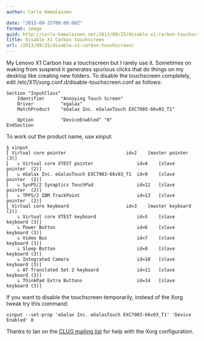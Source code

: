 ```yaml
---
author: Carlo Hamalainen

date: "2013-09-25T00:00:00Z"
format: image
guid: http://carlo-hamalainen.net/2013/09/25/disable-x1-carbon-touchscreen/
title: Disable X1 Carbon touchscreen
url: /2013/09/25/disable-x1-carbon-touchscreen/
---
```

My Lenovo X1 Carbon has a touchscreen but I rarely use it. Sometimes on waking from suspend it generates spurious clicks that do things on my desktop like creating new folders. To disable the touchscreen completely, edit /etc/X11/xorg.conf.d/disable-touchscreen.conf as follows:

```
Section "InputClass"
    Identifier      "Annoying Touch Screen"
    Driver          "egalax"
    MatchProduct    "eGalax Inc. eGalaxTouch EXC7903-66v03_T1"

    Option          "DeviceEnabled" "0"
EndSection
```

To work out the product name, use xinput: 

```
$ xinput
⎡ Virtual core pointer                      id=2    [master pointer  (3)]
⎜   ↳ Virtual core XTEST pointer                id=4    [slave  pointer  (2)]
⎜   ↳ eGalax Inc. eGalaxTouch EXC7903-66v03_T1  id=9    [slave  pointer  (2)]
⎜   ↳ SynPS/2 Synaptics TouchPad                id=12   [slave  pointer  (2)]
⎜   ↳ TPPS/2 IBM TrackPoint                     id=13   [slave  pointer  (2)]
⎣ Virtual core keyboard                     id=3    [master keyboard (2)]
    ↳ Virtual core XTEST keyboard               id=5    [slave  keyboard (3)]
    ↳ Power Button                              id=6    [slave  keyboard (3)]
    ↳ Video Bus                                 id=7    [slave  keyboard (3)]
    ↳ Sleep Button                              id=8    [slave  keyboard (3)]
    ↳ Integrated Camera                         id=10   [slave  keyboard (3)]
    ↳ AT Translated Set 2 keyboard              id=11   [slave  keyboard (3)]
    ↳ ThinkPad Extra Buttons                    id=14   [slave  keyboard (3)]
```

If you want to disable the touchscreen temporarily, instead of the Xorg tweak try this command: 

    xinput --set-prop 'eGalax Inc. eGalaxTouch EXC7903-66v03_T1' 'Device Enabled' 0

Thanks to Ian on the [CLUG mailing list](https://lists.samba.org/archive/linux/2013-September/032506.html) for help with the Xorg configuration.
